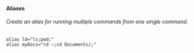 #### __Aliases__
###### Create an alias for running multiple commands from one single command.
```
alias ld="ls;pwd;"
alias myDocs="cd ~;cd Documents/;"
```
